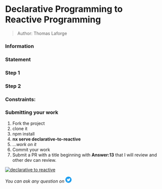 <h1>Declarative Programming to Reactive Programming</h1>

> Author: Thomas Laforge

<!-- TODO: add Information/Statement/Rules/Constraint/Steps -->

### Information

### Statement

### Step 1

### Step 2

### Constraints:

### Submitting your work

1. Fork the project
2. clone it
3. npm install
4. **nx serve declarative-to-reactive**
5. _...work on it_
6. Commit your work
7. Submit a PR with a title beginning with **Answer:13** that I will review and other dev can review.

<a href="https://github.com/tomalaforge/angular-challenges/pulls?q=label%3A13+label%3Aanswer"><img src="https://img.shields.io/badge/-Solutions-green" alt="declarative to reactive"/></a>

<!-- TODO: uncomment when done late -->
<!-- <a href='https://github.com/tomalaforge/angular-challenges/pulls?q=label%3A13+label%3A"answer+author"'><img src="https://img.shields.io/badge/-Author solution-important" alt="declarative to reactive solution author"/></a>
<a href="{Blog post url}" target="_blank" rel="noopener noreferrer"><img src="https://img.shields.io/badge/-Blog post explanation-blue" alt="declarative to reactive blog article"/></a> -->

_You can ask any question on_ <a href="https://twitter.com/laforge_toma" target="_blank" rel="noopener noreferrer"><img src="./../../logo/twitter.svg" height=20px alt="twitter"/></a>
